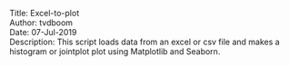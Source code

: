 Title: Excel-to-plot  
Author: tvdboom  
Date: 07-Jul-2019  
Description: This script loads data from an excel or csv file and makes a histogram or jointplot plot using Matplotlib and Seaborn.
